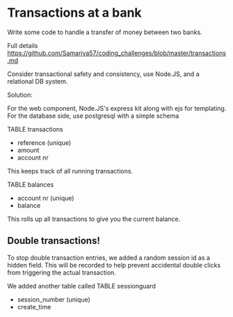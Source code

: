 # Transactions at a bank

Write some code to handle a transfer of money between two banks.

Full details https://github.com/Samariya57/coding_challenges/blob/master/transactions.md

Consider transactional safety and consistency, use Node.JS, and a relational DB system.

Solution:

For the web component, Node.JS's express kit along with ejs for templating.  For the database side, use postgresql with a simple schema

TABLE transactions
  - reference (unique)
  - amount
  - account nr

This keeps track of all running transactions.

TABLE balances
  - account nr (unique)
  - balance

This rolls up all transactions to give you the current balance.

## Double transactions!
To stop double transaction entries, we added a random session id as a hidden field.  This will be recorded to help prevent accidental double clicks from triggering the actual transaction.

We added another table called
TABLE sessionguard
- session_number (unique)
- create_time 

